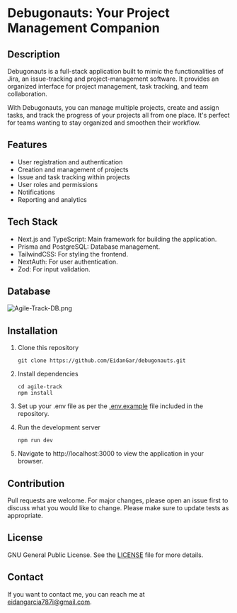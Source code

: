 # Debugonauts: Your Project Management Companion

## Description

Debugonauts is a full-stack application built to mimic the functionalities of Jira, an issue-tracking and project-management software. It provides an organized interface for project management, task tracking, and team collaboration.

With Debugonauts, you can manage multiple projects, create and assign tasks, and track the progress of your projects all from one place. It's perfect for teams wanting to stay organized and smoothen their workflow.

## Features

- User registration and authentication
- Creation and management of projects
- Issue and task tracking within projects
- User roles and permissions
- Notifications
- Reporting and analytics

## Tech Stack

- Next.js and TypeScript: Main framework for building the application.
- Prisma and PostgreSQL: Database management.
- TailwindCSS: For styling the frontend.
- NextAuth: For user authentication.
- Zod: For input validation.

## Database

![Agile-Track-DB.png](https://i.postimg.cc/Wb26jKPj/Agile-Track-DB.png)

## Installation

1. Clone this repository

   ```
   git clone https://github.com/EidanGar/debugonauts.git
   ```

2. Install dependencies

   ```
   cd agile-track
   npm install
   ```

3. Set up your .env file as per the [.env.example](.env.example) file included in the repository.

4. Run the development server

   ```
   npm run dev
   ```

5. Navigate to http://localhost:3000 to view the application in your browser.

## Contribution

Pull requests are welcome. For major changes, please open an issue first to discuss what you would like to change. Please make sure to update tests as appropriate.

## License

GNU General Public License. See the [LICENSE](LICENSE) file for more details.

## Contact

If you want to contact me, you can reach me at eidangarcia787i@gmail.com.
